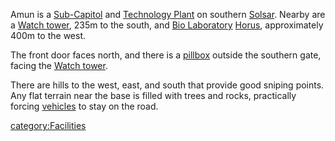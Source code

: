 Amun is a [Sub-Capitol](Sub-Capitol.md) and [Technology
Plant](Technology_Plant.md) on southern
[Solsar](Solsar.md). Nearby are a [Watch
tower](Watch_tower.md), 235m to the south, and [Bio
Laboratory](Bio_Laboratory.md) [Horus](Horus.md),
approximately 400m to the west.

The front door faces north, and there is a [pillbox](pillbox.md)
outside the southern gate, facing the [Watch
tower](Watch_tower.md).

There are hills to the west, east, and south that provide good sniping
points. Any flat terrain near the base is filled with trees and rocks,
practically forcing [vehicles](vehicle.md) to stay on the road.

[category:Facilities](category:Facilities.md)
